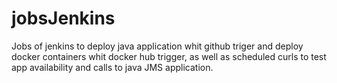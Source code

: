 # jobsJenkins
Jobs of jenkins to deploy java application whit github triger and deploy docker containers whit docker hub trigger, 
as well as scheduled curls to test app availability and calls to java JMS application.
